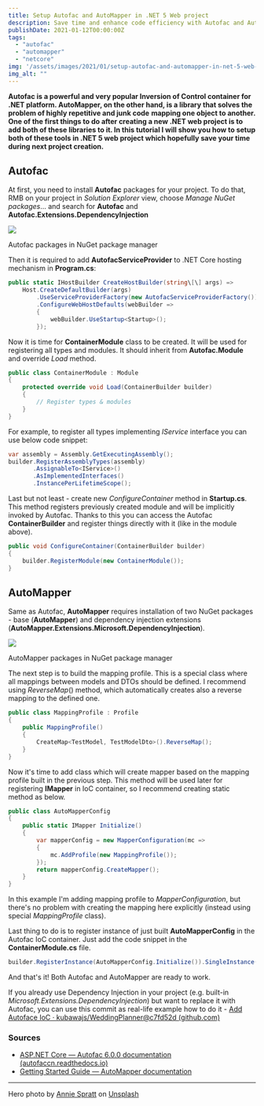 ```yaml
---
title: Setup Autofac and AutoMapper in .NET 5 Web project
description: Save time and enhance code efficiency with Autofac and AutoMapper in your .NET web projects.
publishDate: 2021-01-12T00:00:00Z
tags: 
  - "autofac"
  - "automapper"
  - "netcore"
img: '/assets/images/2021/01/setup-autofac-and-automapper-in-net-5-web-project/images/annie-spratt-jsra0n9up1s-unsplash.jpg'
img_alt: ""
---
```


**Autofac is a powerful and very popular Inversion of Control container for .NET platform. AutoMapper, on the other hand, is a library that solves the problem of **highly repetitive and junk code**** **mapping one object to another. One of the first things to do after creating a new .NET web project is to add both of these libraries to it. In this tutorial I will show you how to setup both of these tools in .NET 5 web project which hopefully save your time during next project creation.**

## Autofac

At first, you need to install **Autofac** packages for your project. To do that, RMB on your project in _Solution Explorer_ view, choose _Manage NuGet packages_... and search for **Autofac** and **Autofac.Extensions.DependencyInjection**

![](https://jakubwajs.files.wordpress.com/2021/01/image.png?w=911)

Autofac packages in NuGet package manager

Then it is required to add **AutofacServiceProvider** to .NET Core hosting mechanism in **Program.cs**:

```csharp
public static IHostBuilder CreateHostBuilder(string\[\] args) =>
    Host.CreateDefaultBuilder(args)
        .UseServiceProviderFactory(new AutofacServiceProviderFactory())
        .ConfigureWebHostDefaults(webBuilder =>
        {
            webBuilder.UseStartup<Startup>();
        });
```

Now it is time for **ContainerModule** class to be created. It will be used for registering all types and modules. It should inherit from **Autofac.Module** and override _Load_ method.

```csharp
public class ContainerModule : Module
{
    protected override void Load(ContainerBuilder builder)
    {
        // Register types & modules
    }
}
```

For example, to register all types implementing _IService_ interface you can use below code snippet:

```csharp
var assembly = Assembly.GetExecutingAssembly();
builder.RegisterAssemblyTypes(assembly)
       .AssignableTo<IService>()
       .AsImplementedInterfaces()
       .InstancePerLifetimeScope();
```

Last but not least - create new _ConfigureContainer_ method in **Startup.cs**. This method registers previously created module and will be implicitly invoked by Autofac. Thanks to this you can access the Autofac **ContainerBuilder** and register things directly with it (like in the module above).

```csharp
public void ConfigureContainer(ContainerBuilder builder)
{
    builder.RegisterModule(new ContainerModule());
}
```

## AutoMapper

Same as Autofac, **AutoMapper** requires installation of two NuGet packages - base (**AutoMapper**) and dependency injection extensions (**AutoMapper.Extensions.Microsoft.DependencyInjection**).

![](https://jakubwajs.files.wordpress.com/2021/01/image-1.png?w=914)

AutoMapper packages in NuGet package manager

The next step is to build the mapping profile. This is a special class where all mappings between models and DTOs should be defined. I recommend using _ReverseMap_() method, which automatically creates also a reverse mapping to the defined one.

```csharp
public class MappingProfile : Profile
{
    public MappingProfile()
    {
        CreateMap<TestModel, TestModelDto>().ReverseMap();
    }
}
```

Now it's time to add class which will create mapper based on the mapping profile built in the previous step. This method will be used later for registering **IMapper** in IoC container, so I recommend creating static method as below.

```csharp
public class AutoMapperConfig
{
    public static IMapper Initialize()
    {
        var mapperConfig = new MapperConfiguration(mc =>
        {
            mc.AddProfile(new MappingProfile());
        });
        return mapperConfig.CreateMapper();
    }
}
```

In this example I'm adding mapping profile to _MapperConfiguration_, but there's no problem with creating the mapping here explicitly (instead using special _MappingProfile_ class).

Last thing to do is to register instance of just built **AutoMapperConfig** in the Autofac IoC container. Just add the code snippet in the **ContainerModule.cs** file.

```csharp
builder.RegisterInstance(AutoMapperConfig.Initialize()).SingleInstance();
```

And that's it! Both Autofac and AutoMapper are ready to work.

If you already use Dependency Injection in your project (e.g. built-in _Microsoft.Extensions.DependencyInjection_) but want to replace it with Autofac, you can use this commit as real-life example how to do it - [Add Autoface IoC · kubawajs/WeddingPlanner@c7fd52d (github.com)](https://github.com/kubawajs/WeddingPlanner/commit/c7fd52db0621776adf4ce81837033673394133a3)

### Sources

- [ASP.NET Core — Autofac 6.0.0 documentation (autofaccn.readthedocs.io)](https://autofaccn.readthedocs.io/en/latest/integration/aspnetcore.html)
- [Getting Started Guide — AutoMapper documentation](https://docs.automapper.org/en/latest/Getting-started.html)

* * *

Hero photo by [Annie Spratt](https://unsplash.com/@anniespratt?utm_source=unsplash&utm_medium=referral&utm_content=creditCopyText) on [Unsplash](https://unsplash.com/?utm_source=unsplash&utm_medium=referral&utm_content=creditCopyText)
